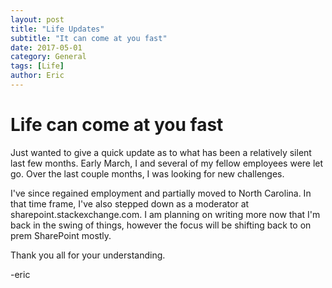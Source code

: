 ```yaml
---
layout: post
title: "Life Updates"
subtitle: "It can come at you fast"
date: 2017-05-01
category: General
tags: [Life]
author: Eric
---
```


# Life can come at you fast
Just wanted to give a quick update as to what has been a relatively silent last few months. Early March, I and several of my fellow employees were let go. Over the last couple months, I was looking for new challenges.

I've since regained employment and partially moved to North Carolina. In that time frame, I've also stepped down as a moderator at sharepoint.stackexchange.com. I am planning on writing more now that I'm back in the swing of things, however the focus will be shifting back to on prem SharePoint mostly.

Thank you all for your understanding.

-eric
